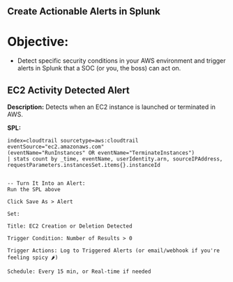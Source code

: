 ## Create Actionable Alerts in Splunk
  # Objective:
- Detect specific security conditions in your AWS environment and trigger alerts in Splunk that a SOC (or you, the boss) can act on.

## EC2 Activity Detected Alert

**Description:** Detects when an EC2 instance is launched or terminated in AWS.

**SPL:**
```spl
index=cloudtrail sourcetype=aws:cloudtrail eventSource="ec2.amazonaws.com"
(eventName="RunInstances" OR eventName="TerminateInstances")
| stats count by _time, eventName, userIdentity.arn, sourceIPAddress, requestParameters.instancesSet.items{}.instanceId

  
-- Turn It Into an Alert:
Run the SPL above

Click Save As > Alert

Set:

Title: EC2 Creation or Deletion Detected

Trigger Condition: Number of Results > 0

Trigger Actions: Log to Triggered Alerts (or email/webhook if you're feeling spicy 🌶️)

Schedule: Every 15 min, or Real-time if needed


